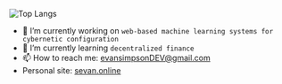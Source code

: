 ![Top Langs](https://github-readme-stats.vercel.app/api/top-langs/?username=e-simpson&layout=compact&bg_color=2e333a&border_color=454c55&title_color=FFFFFF&text_color=dbd9d8)

- 🔭 I’m currently working on `web-based machine learning systems for cybernetic configuration`
- 🌱 I’m currently learning `decentralized finance`
- 📫 How to reach me: [evansimpsonDEV@gmail.com](mailto:evansimpsonDEV@gmail.com)
- Personal site: [sevan.online](https//www.sevan.online)
